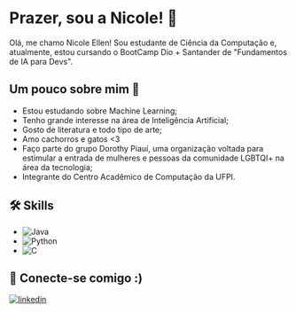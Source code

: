 
# Prazer, sou a Nicole! 🌷

Olá, me chamo Nicole Ellen! Sou estudante de Ciência da Computação e, atualmente, estou cursando o BootCamp Dio + Santander de "Fundamentos de IA para Devs".

## Um pouco sobre mim 📖

- Estou estudando sobre Machine Learning;
- Tenho grande interesse na área de Inteligência Artificial;
- Gosto de literatura e todo tipo de arte;
- Amo cachorros e gatos <3
- Faço parte do grupo Dorothy Piauí, uma organização voltada para estimular a entrada de mulheres e pessoas da comunidade LGBTQI+ na área da tecnologia;
- Integrante do Centro Acadêmico de Computação da UFPI.



## 🛠 Skills
- ![Java](https://img.shields.io/badge/java-%23ED8B00.svg?style=for-the-badge&logo=openjdk&logoColor=white&color=ff69b4)
- ![Python](https://img.shields.io/badge/python-3670A0?style=for-the-badge&logo=python&logoColor=white&color=ff69b4)
- ![C](https://img.shields.io/badge/C-00599C?style=for-the-badge&logo=c&logoColor=white&color=ff69b4)



## 🔗 Conecte-se comigo :)
[![linkedin](https://img.shields.io/badge/linkedin-0A66C2?style=for-the-badge&logo=linkedin&logoColor=white&color=ff69b4)](https://www.linkedin.com/in/nicole-ellen-magalh%C3%A3es-silvestre-7b32712bb/)


